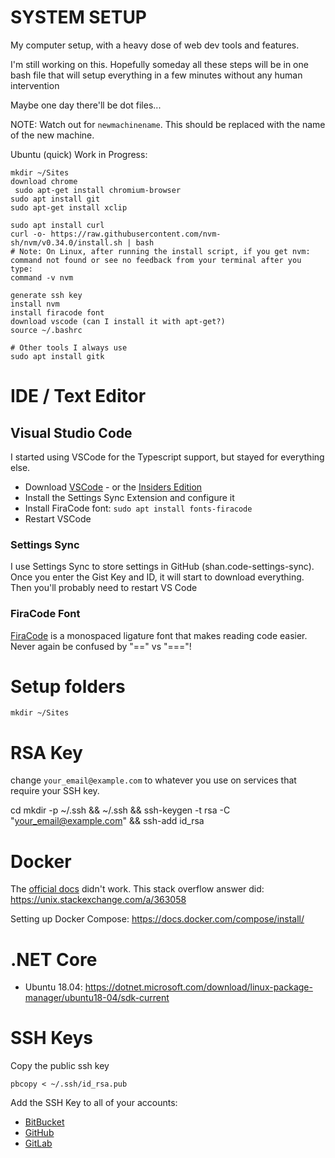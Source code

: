 # SYSTEM SETUP

My computer setup, with a heavy dose of web dev tools and features.

I'm still working on this. Hopefully someday all these steps will be in one bash file that will setup everything in a few minutes without any human intervention

Maybe one day there'll be dot files...

NOTE: Watch out for `newmachinename`. This should be replaced with the name of the new machine.

Ubuntu (quick) Work in Progress:
```
mkdir ~/Sites
download chrome
 sudo apt-get install chromium-browser
sudo apt install git
sudo apt-get install xclip

sudo apt install curl
curl -o- https://raw.githubusercontent.com/nvm-sh/nvm/v0.34.0/install.sh | bash
# Note: On Linux, after running the install script, if you get nvm: command not found or see no feedback from your terminal after you type:
command -v nvm

generate ssh key
install nvm
install firacode font
download vscode (can I install it with apt-get?)
source ~/.bashrc

# Other tools I always use
sudo apt install gitk
```

# IDE / Text Editor

## Visual Studio Code 

I started using VSCode for the Typescript support, but stayed for everything else.

* Download [VSCode](https://code.visualstudio.com/) - or the [Insiders Edition](https://code.visualstudio.com/insiders/)
* Install the Settings Sync Extension and configure it
* Install FiraCode font: `sudo apt install fonts-firacode`
* Restart VSCode

### Settings Sync

I use Settings Sync to store settings in GitHub (shan.code-settings-sync). Once you enter the Gist Key and ID, it will start to download everything. Then you'll probably need to restart VS Code

### FiraCode Font

[FiraCode](https://github.com/tonsky/FiraCode/wiki) is a monospaced ligature font that makes reading code easier. Never again be confused by "==" vs "==="!

# Setup folders

```
mkdir ~/Sites
```

# RSA Key

change `your_email@example.com` to whatever you use on services that require your SSH key.

cd mkdir -p ~/.ssh && ~/.ssh && ssh-keygen -t rsa -C "your_email@example.com" && ssh-add id_rsa

# Docker

The [official docs](https://docs.docker.com/install/linux/docker-ce/ubuntu/#install-docker-ce-1) didn't work.
This stack overflow answer did: https://unix.stackexchange.com/a/363058

Setting up Docker Compose: https://docs.docker.com/compose/install/

# .NET Core

* Ubuntu 18.04: https://dotnet.microsoft.com/download/linux-package-manager/ubuntu18-04/sdk-current

# SSH Keys

Copy the public ssh key

```
pbcopy < ~/.ssh/id_rsa.pub
```

Add the SSH Key to all of your accounts:

- [BitBucket](https://bitbucket.org/account/user/azanebrain/ssh-keys/)
- [GitHub](https://github.com/settings/ssh)
- [GitLab](https://gitlab.com/profile/keys/new)
